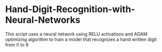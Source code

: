 # Hand-Digit-Recognition-with-Neural-Networks

This script uses a neural network using RELU activations and ADAM optimizing algorithm to train a model that recognizes a hand written digit from 0 to 9
